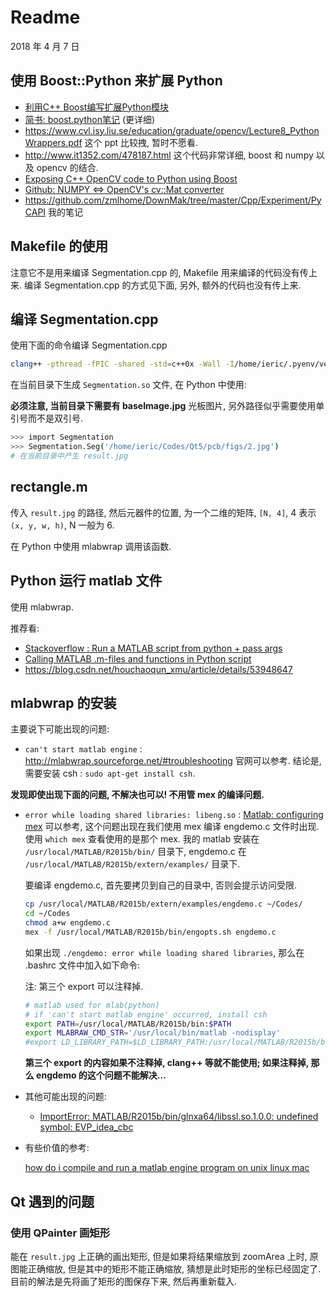 # Readme

2018 年 4 月 7 日

## 使用 Boost::Python 来扩展 Python

+ [利用C++ Boost编写扩展Python模块](https://blog.csdn.net/kkk584520/article/details/40889691)
+ [简书: boost.python笔记](https://www.jianshu.com/p/0fee49c58caa) (更详细)
+ https://www.cvl.isy.liu.se/education/graduate/opencv/Lecture8_PythonWrappers.pdf 这个 ppt 比较拽, 暂时不愿看.
+ http://www.it1352.com/478187.html 这个代码非常详细, boost 和 numpy 以及 opencv 的结合.
+ [Exposing C++ OpenCV code to Python using Boost](http://www.ysagade.nl/2013/05/11/numpy-boost-python/)
+ [Github: NUMPY <=> OpenCV's cv::Mat converter](https://github.com/spillai/numpy-opencv-converter)
+ https://github.com/zmlhome/DownMak/tree/master/Cpp/Experiment/PyCAPI 我的笔记



## Makefile 的使用

注意它不是用来编译 Segmentation.cpp 的, Makefile 用来编译的代码没有传上来. 编译 Segmentation.cpp 的方式见下面, 另外, 额外的代码也没有传上来.



## 编译 Segmentation.cpp

使用下面的命令编译 Segmentation.cpp

```bash
clang++ -pthread -fPIC -shared -std=c++0x -Wall -I/home/ieric/.pyenv/versions/2.7.13/include/python2.7 -o Segmentation.so Segmentation.cpp -lboost_python `pkg-config --libs opencv` BackgroundSubtractorPAWCS.cpp BackgroundSubtractorLBSP.cpp LBSP.cpp
```

在当前目录下生成 `Segmentation.so` 文件, 在 Python 中使用:

**必须注意, 当前目录下需要有 baseImage.jpg** 光板图片, 另外路径似乎需要使用单引号而不是双引号.

```bash
>>> import Segmentation
>>> Segmentation.Seg('/home/ieric/Codes/Qt5/pcb/figs/2.jpg')
# 在当前目录中产生 result.jpg
```



## rectangle.m

传入 `result.jpg` 的路径, 然后元器件的位置, 为一个二维的矩阵, `[N, 4]`, 4 表示 `(x, y, w, h)`, N 一般为 6.

在 Python 中使用 mlabwrap 调用该函数.



## Python 运行 matlab 文件

使用 mlabwrap.

推荐看: 

+ [Stackoverflow : Run a MATLAB script from python + pass args](https://stackoverflow.com/questions/13311415/run-a-matlab-script-from-python-pass-args)
+ [Calling MATLAB .m-files and functions in Python script](https://stackoverflow.com/questions/13457751/calling-matlab-m-files-and-functions-in-python-script)
+ https://blog.csdn.net/houchaoqun_xmu/article/details/53948647



## mlabwrap 的安装

主要说下可能出现的问题:

+ `can't start matlab engine` : http://mlabwrap.sourceforge.net/#troubleshooting 官网可以参考. 结论是, 需要安装 csh : `sudo apt-get install csh`.

**发现即使出现下面的问题, 不解决也可以! 不用管 mex 的编译问题.**

+ `error while loading shared libraries: libeng.so` : [Matlab: configuring mex](http://www-h.eng.cam.ac.uk/help/tpl/programs/Matlab/configuringmex.html) 可以参考, 这个问题出现在我们使用 mex 编译 engdemo.c 文件时出现. 使用 `which mex` 查看使用的是那个 mex. 我的 matlab 安装在 `/usr/local/MATLAB/R2015b/bin/` 目录下, engdemo.c 在 `/usr/local/MATLAB/R2015b/extern/examples/` 目录下.

  要编译 engdemo.c, 首先要拷贝到自己的目录中, 否则会提示访问受限.

  ```bash
  cp /usr/local/MATLAB/R2015b/extern/examples/engdemo.c ~/Codes/
  cd ~/Codes
  chmod a+w engdemo.c 
  mex -f /usr/local/MATLAB/R2015b/bin/engopts.sh engdemo.c
  ```

  如果出现 `./engdemo: error while loading shared libraries`, 那么在 .bashrc 文件中加入如下命令:

  注: 第三个 export 可以注释掉.

  ```bash
  # matlab used for mlab(python)
  # if 'can't start matlab engine' occurred, install csh
  export PATH=/usr/local/MATLAB/R2015b/bin:$PATH
  export MLABRAW_CMD_STR='/usr/local/bin/matlab -nodisplay'
  #export LD_LIBRARY_PATH=$LD_LIBRARY_PATH:/usr/local/MATLAB/R2015b/bin/glnxa64:/usr/local/MATLAB/R2015b/sys/os/glnxa64
  ```

  **第三个 export 的内容如果不注释掉, clang++ 等就不能使用; 如果注释掉, 那么 engdemo 的这个问题不能解决...**

+ 其他可能出现的问题:

  + [ImportError: MATLAB/R2015b/bin/glnxa64/libssl.so.1.0.0: undefined symbol: EVP_idea_cbc](https://github.com/imatlab/imatlab/issues/3)

+ 有些价值的参考:

  [how do i compile and run a matlab engine program on unix linux mac](https://cn.mathworks.com/matlabcentral/answers/101334-how-do-i-compile-and-run-a-matlab-engine-program-on-unix-linux-mac)



## Qt 遇到的问题

### 使用 QPainter 画矩形

能在 `result.jpg` 上正确的画出矩形, 但是如果将结果缩放到 zoomArea 上时, 原图能正确缩放, 但是其中的矩形不能正确缩放, 猜想是此时矩形的坐标已经固定了. 目前的解法是先将画了矩形的图保存下来, 然后再重新载入.







